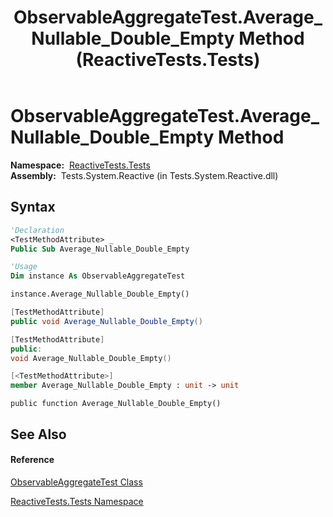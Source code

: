 ﻿---
title: ObservableAggregateTest.Average_Nullable_Double_Empty Method  (ReactiveTests.Tests)
TOCTitle: Average_Nullable_Double_Empty Method
ms:assetid: M:ReactiveTests.Tests.ObservableAggregateTest.Average_Nullable_Double_Empty
ms:mtpsurl: https://msdn.microsoft.com/en-us/library/reactivetests.tests.observableaggregatetest.average_nullable_double_empty(v=VS.103)
ms:contentKeyID: 36619936
ms.date: 06/28/2011
mtps_version: v=VS.103
f1_keywords:
- ReactiveTests.Tests.ObservableAggregateTest.Average_Nullable_Double_Empty
dev_langs:
- CSharp
- JScript
- VB
- FSharp
- c++
---

# ObservableAggregateTest.Average\_Nullable\_Double\_Empty Method

**Namespace:**  [ReactiveTests.Tests](hh289046\(v=vs.103\).md)  
**Assembly:**  Tests.System.Reactive (in Tests.System.Reactive.dll)

## Syntax

``` vb
'Declaration
<TestMethodAttribute> _
Public Sub Average_Nullable_Double_Empty
```

``` vb
'Usage
Dim instance As ObservableAggregateTest

instance.Average_Nullable_Double_Empty()
```

``` csharp
[TestMethodAttribute]
public void Average_Nullable_Double_Empty()
```

``` c++
[TestMethodAttribute]
public:
void Average_Nullable_Double_Empty()
```

``` fsharp
[<TestMethodAttribute>]
member Average_Nullable_Double_Empty : unit -> unit 
```

``` jscript
public function Average_Nullable_Double_Empty()
```

## See Also

#### Reference

[ObservableAggregateTest Class](hh314823\(v=vs.103\).md)

[ReactiveTests.Tests Namespace](hh289046\(v=vs.103\).md)

